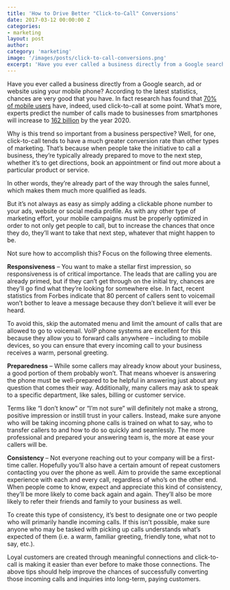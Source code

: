 ```yaml
---
title: 'How to Drive Better "Click-to-Call" Conversions'
date: 2017-03-12 00:00:00 Z
categories:
- marketing
layout: post
author:
category: 'marketing'
image: '/images/posts/click-to-call-conversions.png'
excerpt: 'Have you ever called a business directly from a Google search, ad or website using your mobile phone? According to the latest statistics, chances are very good that you have. In fact research has found that 70% of mobile users have used click-to-call at some point.'
---
```


Have you ever called a business directly from a Google search, ad or website using your mobile phone? According to the latest statistics, chances are very good that you have. In fact research has found that [70% of mobile users](http://www.bizreport.com/2013/09/70-of-mobile-search-users-engage-with-click-to-call.html) have, indeed, used click-to-call at some point. What’s more, experts predict the number of calls made to businesses from smartphones will increase to [162 billion](http://www.biakelsey.com/biakelsey-estimates-click-call-influences-1-trillion-u-s-consumer-spending/) by the year 2020. 

Why is this trend so important from a business perspective? Well, for one, click-to-call tends to have a much greater conversion rate than other types of marketing. That’s because when people take the initiative to call a business, they’re typically already prepared to move to the next step, whether it’s to get directions, book an appointment or find out more about a particular product or service. 

In other words, they’re already part of the way through the sales funnel, which makes them much more qualified as leads.

But it’s not always as easy as simply adding a clickable phone number to your ads, website or social media profile. As with any other type of marketing effort, your mobile campaigns must be properly optimized in order to not only get people to call, but to increase the chances that once they do, they’ll want to take that next step, whatever that might happen to be.

Not sure how to accomplish this? Focus on the following three elements.

**Responsiveness** – You want to make a stellar first impression, so responsiveness is of critical importance. The leads that are calling you are already primed, but if they can’t get through on the initial try, chances are they’ll go find what they’re looking for somewhere else. In fact, recent statistics from Forbes indicate that 80 percent of callers sent to voicemail won’t bother to leave a message because they don’t believe it will ever be heard. 

To avoid this, skip the automated menu and limit the amount of calls that are allowed to go to voicemail. VoIP phone systems are excellent for this because they allow you to forward calls anywhere – including to mobile devices, so you can ensure that every incoming call to your business receives a warm, personal greeting. 

**Preparedness** – While some callers may already know about your business, a good portion of them probably won’t. That means whoever is answering the phone must be well-prepared to be helpful in answering just about any question that comes their way. Additionally, many callers may ask to speak to a specific department, like sales, billing or customer service. 

Terms like “I don’t know” or “I’m not sure” will definitely not make a strong, positive impression or instill trust in your callers. Instead, make sure anyone who will be taking incoming phone calls is trained on what to say, who to transfer callers to and how to do so quickly and seamlessly. The more professional and prepared your answering team is, the more at ease your callers will be.

**Consistency** – Not everyone reaching out to your company will be a first-time caller. Hopefully you’ll also have a certain amount of repeat customers contacting you over the phone as well. Aim to provide the same exceptional experience with each and every call, regardless of who’s on the other end. When people come to know, expect and appreciate this kind of consistency, they’ll be more likely to come back again and again. They’ll also be more likely to refer their friends and family to your business as well. 

To create this type of consistency, it’s best to designate one or two people who will primarily handle incoming calls. If this isn’t possible, make sure anyone who may be tasked with picking up calls understands what’s expected of them (i.e. a warm, familiar greeting, friendly tone, what not to say, etc.).

Loyal customers are created through meaningful connections and click-to-call is making it easier than ever before to make those connections. The above tips should help improve the chances of successfully converting those incoming calls and inquiries into long-term, paying customers. 
